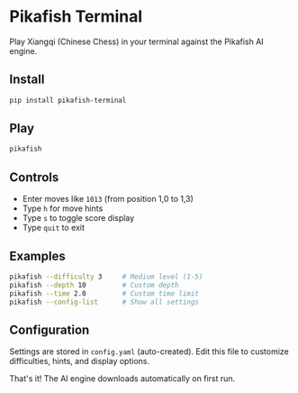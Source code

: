 # Pikafish Terminal

Play Xiangqi (Chinese Chess) in your terminal against the Pikafish AI engine.

## Install

```bash
pip install pikafish-terminal
```

## Play

```bash
pikafish
```

## Controls

- Enter moves like `1013` (from position 1,0 to 1,3)
- Type `h` for move hints
- Type `s` to toggle score display
- Type `quit` to exit

## Examples

```bash
pikafish --difficulty 3     # Medium level (1-5)
pikafish --depth 10         # Custom depth
pikafish --time 2.0         # Custom time limit
pikafish --config-list      # Show all settings
```

## Configuration

Settings are stored in `config.yaml` (auto-created). Edit this file to customize difficulties, hints, and display options.

That's it! The AI engine downloads automatically on first run.